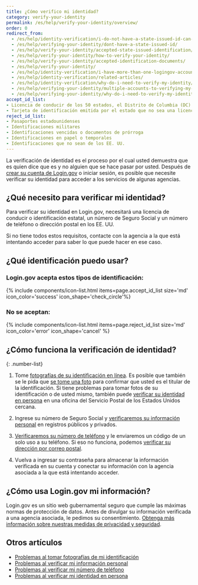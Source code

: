```yaml
---
title: ¿Cómo verifico mi identidad?
category: verify-your-identity
permalink: /es/help/verify-your-identity/overview/
order: 0
redirect_from:
  - /es/help/identity-verification/i-do-not-have-a-state-issued-id-can-i-still-verify-my-identity/
  - /es/help/verifying-your-identity/dont-have-a-state-issued-id/
  - /es/help/verify-your-identity/accepted-state-issued-identification/
  - /es/help/verify-your-identity/how-to-verify-your-identity/
  - /es/help/verify-your-identity/accepted-identification-documents/
  - /es/help/verify-your-identity/
  - /es/help/identity-verification/i-have-more-than-one-logingov-account-can-I-verify-my-identity-for-all-of-them/
  - /es/help/identity-verification/related-articles/
  - /es/help/identity-verification/why-do-i-need-to-verify-my-identity/
  - /es/help/verifying-your-identity/multiple-accounts-to-verifying-my-identity-for/
  - /es/help/verifying-your-identity/why-do-i-need-to-verify-my-identity/
accept_id_list:
- Licencia de conducir de los 50 estados, el Distrito de Columbia (DC) y otros territorios de los Estados Unidos (Guam, Islas Vírgenes de los EE. UU., Samoa Americana, Islas Marianas y Puerto Rico).
- Tarjeta de identificación emitida por el estado que no sea una licencia de conducir, es decir, un documento de identidad emitido por el estado, el Distrito de Columbia (DC) o un territorio de los EE. UU. que confirma la identidad, pero no otorga privilegios para conducir.
reject_id_list:
- Pasaportes estadounidenses
- Identificaciones militares
- Identificaciones vencidas o documentos de prórroga
- Identificaciones en papel o temporales
- Identificaciones que no sean de los EE. UU.
---
```


La verificación de identidad es el proceso por el cual usted demuestra que es quien dice que es y no alguien que se hace pasar por usted. Después de [crear su cuenta de Login.gov](/es/create-an-account/) o iniciar sesión, es posible que necesite verificar su identidad para acceder a los servicios de algunas agencias.

## ¿Qué necesito para verificar mi identidad?

Para verificar su identidad en Login.gov, necesitará una licencia de conducir o identificación estatal, un número de Seguro Social y un número de teléfono o dirección postal en los EE. UU.

Si no tiene todos estos requisitos, contacte con la agencia a la que está intentando acceder para saber lo que puede hacer en ese caso.

## ¿Qué identificación puedo usar?

### Login.gov acepta estos tipos de identificación:

{% include components/icon-list.html items=page.accept_id_list size='md' icon_color='success' icon_shape='check_circle'%}

### No se aceptan:

{% include components/icon-list.html items=page.reject_id_list size='md' icon_color='error' icon_shape='cancel' %}

## ¿Cómo funciona la verificación de identidad?

{: .number-list}

1. Tome [fotografías de su identificación en línea](/es/help/verify-your-identity/how-to-take-photos-to-verify-your-identity/). Es posible que también se le pida que [se tome una foto](/es/help/verify-your-identity/issues-taking-a-photo-of-myself/) para confirmar que usted es el titular de la identificación. Si tiene problemas para tomar fotos de su identificación o de usted mismo, también puede [verificar su identidad en persona](/es/help/verify-your-identity/verify-your-identity-in-person/) en una oficina del Servicio Postal de los Estados Unidos cercana.

1. Ingrese su número de Seguro Social y [verificaremos su información personal](/es/help/verify-your-identity/issues-verifying-my-personal-information/) en registros públicos y privados.

1. [Verificaremos su número de teléfono](/es/help/verify-your-identity/phone-number/) y le enviaremos un código de un solo uso a su teléfono. Si eso no funciona, podemos [verificar su dirección por correo postal](/es/help/verify-your-identity/verify-your-address-by-mail/).

1. Vuelva a ingresar su contraseña para almacenar la información verificada en su cuenta y conectar su información con la agencia asociada a la que está intentando acceder.

## ¿Cómo usa Login.gov mi información?

Login.gov es un sitio web gubernamental seguro que cumple las máximas normas de protección de datos. Antes de divulgar su información verificada a una agencia asociada, le pedimos su consentimiento. [Obtenga más información sobre nuestras medidas de privacidad y seguridad](/es/policy/).

## Otros artículos

* [Problemas al tomar fotografías de mi identificación](/es/help/verify-your-identity/how-to-take-photos-to-verify-your-identity/)
* [Problemas al verificar mi información personal](/es/help/verify-your-identity/issues-verifying-my-personal-information/)
* [Problemas al verificar mi número de teléfono](/es/help/verify-your-identity/phone-number/)
* [Problemas al verificar mi identidad en persona](/es/help/verify-your-identity/verify-your-identity-in-person/)
